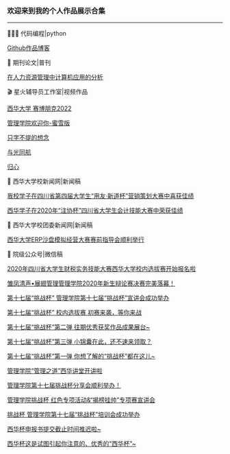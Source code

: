 ### 欢迎来到我的个人作品展示合集
---------------------

👨🏻‍💻 代码编程|python

[Github作品博客](https://jim6699.github.io/)

📖 期刊论文|普刊

[在人力资源管理中计算机应用的分析](https://www.weiyun.com/preview?fileid=d7a4c9c2-68ce-41c3-a58a-321c701e3f3a&pdirkey=f70acd39912821e0e1e6326c20c6699d&filename=%E6%99%AE%E9%80%9A%E6%9C%9F%E5%88%8A-%E9%94%A6%E7%BB%A3-%E5%9C%A8%E4%BA%BA%E5%8A%9B%E8%B5%84%E6%BA%90%E7%AE%A1%E7%90%86%E4%B8%AD%E8%AE%A1%E7%AE%97%E6%9C%BA%E5%BA%94%E7%94%A8%E7%9A%84%E5%88%86%E6%9E%90.pdf&sharekey=VPvp7xdg)

🎬 星火辅导员工作室|视频作品

[西华大学 赛博朋克2022](https://www.douyin.com/video/7087022000065006883)

[管理学院欢迎你-蜜雪版](https://www.douyin.com/video/6999835751995149576)

[只字不提的想念](https://www.douyin.com/video/7043726736969714980)

[与光同航](https://www.douyin.com/video/6993269659457883422)

[归心](https://www.douyin.com/video/7058908413484469512)

📝 西华大学校新闻网|新闻稿

[我校学子在四川省第四届大学生“用友·新道杯”营销策划大赛中喜获佳绩](http://news.xhu.edu.cn/58/6c/c986a153708/page.htm)

[西华学子在2020年“注协杯”四川省大学生会计技能大赛中荣获佳绩](http://news.xhu.edu.cn/56/61/c986a153185/page.htm)

📝 西华大学校团委新闻网|新闻稿

[西华大学ERP沙盘模拟经营大赛赛前指导会顺利举行](http://tw.xhu.edu.cn/55/41/c2747a152897/page.htm)

📄 院级公众号|微信稿

[2020年四川省大学生财税实务技能大赛西华大学校内选拔赛开始报名啦](https://mp.weixin.qq.com/s/KzMudWyBsAIEn3r0_xKcdA)

[雏凤清声•展翅管理管理学院2020年新生辩论赛决赛完美落幕！](https://mp.weixin.qq.com/s/t2BU9VNalLiKF4aCvoQ5oA)

[第十七届“挑战杯” 管理学院第十七届“挑战杯”宣讲会成功举办](https://mp.weixin.qq.com/s/1b7ZVUpU1PQJZTr1hS9Mrw)

[第十七届“挑战杯” 校内选拔赛 初赛来袭，等你来战](https://mp.weixin.qq.com/s/oQN9f9ovuuWyKUrmncurNw)

[第十七届“挑战杯”第二弹 往期优秀获奖作品成果展台~](https://mp.weixin.qq.com/s/KXtz2Pq9e83zBb_CghgiHA)

[第十七届“挑战杯”第三弹 小锦囊在此，还不速来领取？](https://mp.weixin.qq.com/s/g2yk1eigPNfkDYMxfWrcdQ)

[第十七届“挑战杯”第一弹 你想了解的“挑战杯”都在这儿~](https://mp.weixin.qq.com/s/Lg5Qgs4EanamoAKh4bHoIQ)

[管理学院“管理之道”西华讲堂开讲啦](https://mp.weixin.qq.com/s/qtIt6zzn30kzKi27SPtbcg)

[管理学院第十七届挑战杯分享会顺利举办！](https://mp.weixin.qq.com/s/f3yVI4eV7hCZIIjfT1oM6A)

[管理学院挑战杯 红色专项活动&“揭榜挂帅”专项赛宣讲会](https://mp.weixin.qq.com/s/_51QMX8OBo__a3oMgN4hMw)

[挑战杯 管理学院第十七届“挑战杯”培训会成功举办](https://mp.weixin.qq.com/s/5goG3BmZnDsr_BhQlCshVg)

[西华杯申报书提交截止时间推迟啦~](https://mp.weixin.qq.com/s/QUwP94dscQSi9CoedVjSDQ)

[西华杯这是试图引起你注意的、优秀的“西华杯”~](https://mp.weixin.qq.com/s/cPX-brSAR9VkCBmETALILA)


 

